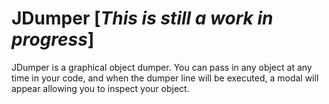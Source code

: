 # JDumper [*This is still a work in progress*]

JDumper is a graphical object dumper. You can pass in any object at any time in your code, and when the dumper line will be executed, a modal will appear allowing you to inspect your object.